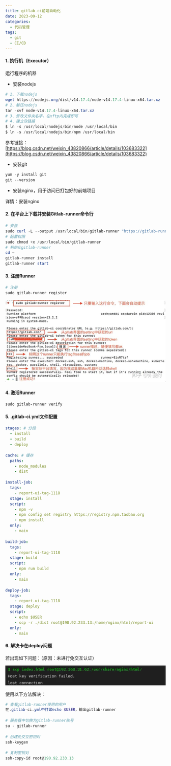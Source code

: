 ```yaml
---
title: gitlab-ci前端自动化
date: 2023-09-12
categories:
  - 代码管理
tags:
  - git
  - CI/CD
---
```


#### 1. 执行机（**Executor**）

运行程序的机器

- 安装nodejs

```PowerShell
# 1、下载nodejs
wget https://nodejs.org/dist/v14.17.4/node-v14.17.4-linux-x64.tar.xz
# 2、解压nodejs
tar -xvf node-v14.17.4-linux-x64.tar.xz
# 3、修改文件夹名字，在xftp内完成即可
# 4、建立软链接
$ ln -s /usr/local/nodejs/bin/node /usr/local/bin
$ ln -s /usr/local/nodejs/bin/npm /usr/local/bin

```

参考链接：[https://blog.csdn.net/weixin_43820866/article/details/103683322](https://blog.csdn.net/weixin_43820866/article/details/103683322)

- 安装git

```PowerShell
yum -y install git
git --version

```
- 安装nginx，用于访问已打包好的前端项目

详情：安装nginx

#### **2. 在平台上下载并安装Gitlab-runner命令行**

```PowerShell
# 安装
sudo curl -L --output /usr/local/bin/gitlab-runner "https://gitlab-runner-downloads.s3.amazonaws.com/latest/binaries/gitlab-runner-linux-amd64"
# 配置权限
sudo chmod +x /usr/local/bin/gitlab-runner
# 初始化gitlab-runner
cd ~
gitlab-runner install
gitlab-runner start

```

#### 3. 注册Runner

```PowerShell
# 注册
sudo gitlab-runner register
```

![](/imgs/git相关/gitlab-ci前端自动化-1.png)

#### 4. 激活Runner

```PowerShell
sudo gitlab-runner verify
```

#### 5.  .gitlab-ci.yml文件配置

```YAML
stages: # 分段
  - install
  - build
  - deploy
 
cache: # 缓存
  paths:
    - node_modules
    - dist
 
install-job:
  tags:
    - report-ui-tag-1118
  stage: install
  script:
    - npm -v
    - npm config set registry https://registry.npm.taobao.org 
    - npm install
  only:
    - main
 
build-job:
  tags:
    - report-ui-tag-1118
  stage: build
  script:
    - npm run build
  only:
    - main
 
deploy-job:
  tags:
    - report-ui-tag-1118
  stage: deploy
  script:
    - echo $USER
    - scp -r ./dist root@190.92.233.13:/home/nginx/html/report-ui
  only:
    - main
```

#### 6. 解决卡在deploy问题

若出现如下问题：（原因：未进行免交互认证）

![](/imgs/git相关/gitlab-ci前端自动化-2.png)

使用以下方法解决：

```PowerShell
# 查看gitlab-runner使用的用户
在.gitlab-ci.yml中打印echo $USER，输出gitlab-runner

# 服务器中切换为gitlab-runner账号
su - gitlab-runner

# 创建免交互密钥对
ssh-keygen

# 复制密钥对
ssh-copy-id root@190.92.233.13
```